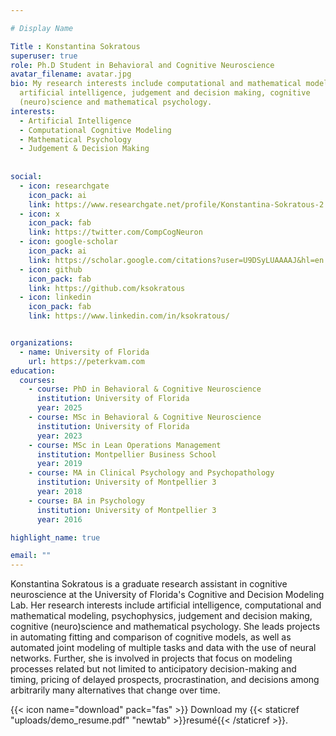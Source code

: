 ```yaml
---

# Display Name 

Title : Konstantina Sokratous
superuser: true
role: Ph.D Student in Behavioral and Cognitive Neuroscience
avatar_filename: avatar.jpg
bio: My research interests include computational and mathematical modeling,
  artificial intelligence, judgement and decision making, cognitive
  (neuro)science and mathematical psychology.
interests:
  - Artificial Intelligence
  - Computational Cognitive Modeling
  - Mathematical Psychology
  - Judgement & Decision Making
 
 
social:
  - icon: researchgate
    icon_pack: ai
    link: https://www.researchgate.net/profile/Konstantina-Sokratous-2
  - icon: x
    icon_pack: fab
    link: https://twitter.com/CompCogNeuron
  - icon: google-scholar
    icon_pack: ai
    link: https://scholar.google.com/citations?user=U9DSyLUAAAAJ&hl=en
  - icon: github
    icon_pack: fab
    link: https://github.com/ksokratous
  - icon: linkedin
    icon_pack: fab
    link: https://www.linkedin.com/in/ksokratous/


organizations:
  - name: University of Florida
    url: https://peterkvam.com
education:
  courses:
    - course: PhD in Behavioral & Cognitive Neuroscience
      institution: University of Florida
      year: 2025
    - course: MSc in Behavioral & Cognitive Neuroscience
      institution: University of Florida
      year: 2023
    - course: MSc in Lean Operations Management
      institution: Montpellier Business School
      year: 2019
    - course: MA in Clinical Psychology and Psychopathology
      institution: University of Montpellier 3
      year: 2018
    - course: BA in Psychology
      institution: University of Montpellier 3
      year: 2016

highlight_name: true

email: ""
---
```

Konstantina Sokratous is a graduate research assistant in cognitive neuroscience at the University of Florida's Cognitive and Decision Modeling Lab. Her research interests include artificial intelligence, computational and mathematical modeling, psychophysics, judgement and decision making, cognitive (neuro)science and mathematical psychology. She leads projects in automating fitting and comparison of cognitive models, as well as automated joint modeling of multiple tasks and data with the use of neural networks. Further, she is involved in projects that focus on modeling processes related but not limited to anticipatory decision-making and timing, pricing of delayed prospects, procrastination, and decisions among arbitrarily many alternatives that change over time.

{{< icon name="download" pack="fas" >}} Download my {{< staticref "uploads/demo_resume.pdf" "newtab" >}}resumé{{< /staticref >}}.